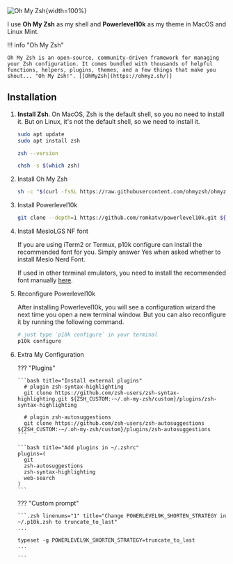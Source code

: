 ![Oh My Zsh](https://ohmyz.sh/img/ohmyzsh-logo-ansi.png){width=100%}

I use **Oh My Zsh** as my shell and **Powerlevel10k** as my theme in MacOS and Linux Mint.

!!! info "Oh My Zsh"

    Oh My Zsh is an open-source, community-driven framework for managing your Zsh configuration. It comes bundled with thousands of helpful functions, helpers, plugins, themes, and a few things that make you shout... "Oh My Zsh!". [[OhMyZsh](https://ohmyz.sh/)]

## Installation

1.  **Install Zsh**. On MacOS, Zsh is the default shell, so you no need to install it. But on Linux, it's not the default shell, so we need to install it.

    ```bash title="Run in terminal"
    sudo apt update
    sudo apt install zsh
    ```

    ```bash title="Verify Zsh installation"
    zsh --version
    ```

    ```bash title="Make Zsh default shell"
    chsh -s $(which zsh)
    ```

2.  Install Oh My Zsh

    ```bash title="Install"
    sh -c "$(curl -fsSL https://raw.githubusercontent.com/ohmyzsh/ohmyzsh/master/tools/install.sh)"
    ```

3.  Install Powerlevel10k

    ```bash title="Run in terminal"
    git clone --depth=1 https://github.com/romkatv/powerlevel10k.git ${ZSH_CUSTOM:-$HOME/.oh-my-zsh/custom}/themes/powerlevel10k
    ```

4.  Install MesloLGS NF font

    If you are using iTerm2 or Termux, p10k configure can install the recommended font for you. Simply answer Yes when asked whether to install Meslo Nerd Font.

    If used in other terminal emulators, you need to install the recommended font manually [here](https://github.com/romkatv/powerlevel10k?tab=readme-ov-file#manual-font-installation).

5.  Reconfigure Powerlevel10k

    After installing Powerlevel10k, you will see a configuration wizard the next time you open a new terminal window. But you can also reconfigure it by running the following command.

    ```bash title="Run in terminal"
    # just type `p10k configure` in your terminal
    p10k configure
    ```

6.  Extra My Configuration

    ??? "Plugins"

        ```bash title="Install external plugins"
          # plugin zsh-syntax-highlighting
          git clone https://github.com/zsh-users/zsh-syntax-highlighting.git ${ZSH_CUSTOM:-~/.oh-my-zsh/custom}/plugins/zsh-syntax-highlighting

          # plugin zsh-autosuggestions
          git clone https://github.com/zsh-users/zsh-autosuggestions ${ZSH_CUSTOM:-~/.oh-my-zsh/custom}/plugins/zsh-autosuggestions
        ```

        ```bash title="Add plugins in ~/.zshrc"
        plugins=(
          git
          zsh-autosuggestions
          zsh-syntax-highlighting
          web-search
        )
        ```

    ??? "Custom prompt"

        ```.zsh linenums="1" title="Change POWERLEVEL9K_SHORTEN_STRATEGY in ~/.p10k.zsh to truncate_to_last"
        ...

        typeset -g POWERLEVEL9K_SHORTEN_STRATEGY=truncate_to_last
        ...

        ```
